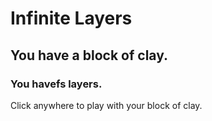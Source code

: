 # Infinite Layers
## You have a block of clay.
### You havefs layers.
<p>Click anywhere to play with your block of clay.</p> <!--change to a variable, that once you click once, changes the text (story stuff here too, maybe? change block of clay to varMat (material) so it's consistent--->
<script> document.body.innerHTML = "test" </script>
  
